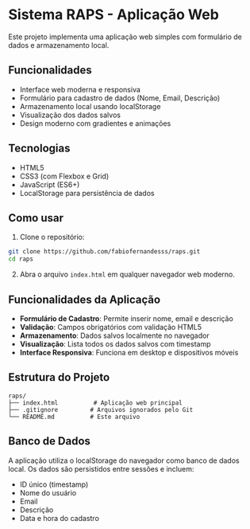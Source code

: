 # Sistema RAPS - Aplicação Web

Este projeto implementa uma aplicação web simples com formulário de dados e armazenamento local.

## Funcionalidades

- Interface web moderna e responsiva
- Formulário para cadastro de dados (Nome, Email, Descrição)
- Armazenamento local usando localStorage
- Visualização dos dados salvos
- Design moderno com gradientes e animações

## Tecnologias

- HTML5
- CSS3 (com Flexbox e Grid)
- JavaScript (ES6+)
- LocalStorage para persistência de dados

## Como usar

1. Clone o repositório:
```bash
git clone https://github.com/fabiofernandesss/raps.git
cd raps
```

2. Abra o arquivo `index.html` em qualquer navegador web moderno.

## Funcionalidades da Aplicação

- **Formulário de Cadastro**: Permite inserir nome, email e descrição
- **Validação**: Campos obrigatórios com validação HTML5
- **Armazenamento**: Dados salvos localmente no navegador
- **Visualização**: Lista todos os dados salvos com timestamp
- **Interface Responsiva**: Funciona em desktop e dispositivos móveis

## Estrutura do Projeto

```
raps/
├── index.html          # Aplicação web principal
├── .gitignore         # Arquivos ignorados pelo Git
└── README.md          # Este arquivo
```

## Banco de Dados

A aplicação utiliza o localStorage do navegador como banco de dados local. Os dados são persistidos entre sessões e incluem:
- ID único (timestamp)
- Nome do usuário
- Email
- Descrição
- Data e hora do cadastro